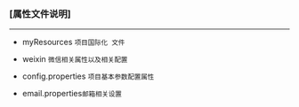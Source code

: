 ### [属性文件说明]
---
* myResources `项目国际化 文件`

* weixin `微信相关属性以及相关配置`

* config.properties `项目基本参数配置属性`

* email.properties`邮箱相关设置`
